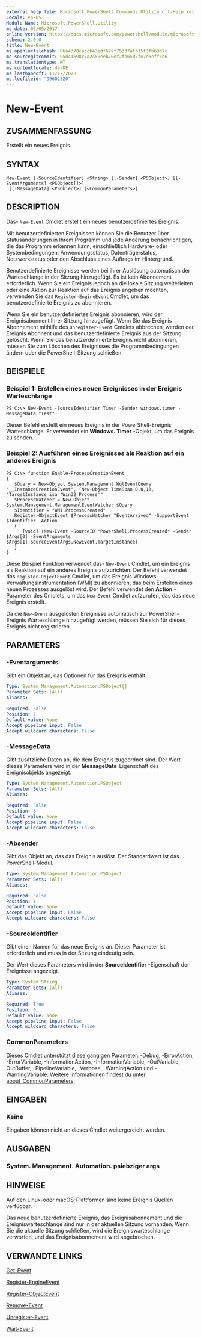 ```yaml
---
external help file: Microsoft.PowerShell.Commands.Utility.dll-Help.xml
Locale: en-US
Module Name: Microsoft.PowerShell.Utility
ms.date: 06/09/2017
online version: https://docs.microsoft.com/powershell/module/microsoft.powershell.utility/new-event?view=powershell-7.2&WT.mc_id=ps-gethelp
schema: 2.0.0
title: New-Event
ms.openlocfilehash: 86a4370caccb43edf62af75337afb15f3fb63d7c
ms.sourcegitcommit: 95d41698c7a2450eeb70ef2fb6507fe7e6eff3b6
ms.translationtype: MT
ms.contentlocale: de-DE
ms.lasthandoff: 11/17/2020
ms.locfileid: "99602320"
---
```

# New-Event

## ZUSAMMENFASSUNG
Erstellt ein neues Ereignis.

## SYNTAX

```
New-Event [-SourceIdentifier] <String> [[-Sender] <PSObject>] [[-EventArguments] <PSObject[]>]
 [[-MessageData] <PSObject>] [<CommonParameters>]
```

## DESCRIPTION

Das- `New-Event` Cmdlet erstellt ein neues benutzerdefiniertes Ereignis.

Mit benutzerdefinierten Ereignissen können Sie die Benutzer über Statusänderungen in Ihrem Programm und jede Änderung benachrichtigen, die das Programm erkennen kann, einschließlich Hardware- oder Systembedingungen, Anwendungsstatus, Datenträgerstatus, Netzwerkstatus oder den Abschluss eines Auftrags im Hintergrund.

Benutzerdefinierte Ereignisse werden bei ihrer Auslösung automatisch der Warteschlange in der Sitzung hinzugefügt. Es ist kein Abonnement erforderlich. Wenn Sie ein Ereignis jedoch an die lokale Sitzung weiterleiten oder eine Aktion zur Reaktion auf das Ereignis angeben möchten, verwenden Sie das `Register-EngineEvent` Cmdlet, um das benutzerdefinierte Ereignis zu abonnieren.

Wenn Sie ein benutzerdefiniertes Ereignis abonnieren, wird der Ereignisabonnent Ihrer Sitzung hinzugefügt. Wenn Sie das Ereignis Abonnement mithilfe des `Unregister-Event` Cmdlets abbrechen, werden der Ereignis Abonnent und das benutzerdefinierte Ereignis aus der Sitzung gelöscht. Wenn Sie das benutzerdefinierte Ereignis nicht abonnieren, müssen Sie zum Löschen des Ereignisses die Programmbedingungen ändern oder die PowerShell-Sitzung schließen.

## BEISPIELE

### Beispiel 1: Erstellen eines neuen Ereignisses in der Ereignis Warteschlange

```
PS C:\> New-Event -SourceIdentifier Timer -Sender windows.timer -MessageData "Test"
```

Dieser Befehl erstellt ein neues Ereignis in der PowerShell-Ereignis Warteschlange. Er verwendet ein **Windows. Timer** -Objekt, um das Ereignis zu senden.

### Beispiel 2: Ausführen eines Ereignisses als Reaktion auf ein anderes Ereignis

```
PS C:\> function Enable-ProcessCreationEvent
{
   $Query = New-Object System.Management.WqlEventQuery "__InstanceCreationEvent", (New-Object TimeSpan 0,0,1), "TargetInstance isa 'Win32_Process'"
   $ProcessWatcher = New-Object System.Management.ManagementEventWatcher $Query
   $Identifier = "WMI.ProcessCreated"
   Register-ObjectEvent $ProcessWatcher "EventArrived" -SupportEvent $Identifier -Action
   {
      [void] (New-Event -SourceID "PowerShell.ProcessCreated" -Sender $Args[0] -EventArguments $Args[1].SourceEventArgs.NewEvent.TargetInstance)
   }
}
```

Diese Beispiel Funktion verwendet das- `New-Event` Cmdlet, um ein Ereignis als Reaktion auf ein anderes Ereignis aufzurichten. Der Befehl verwendet das `Register-ObjectEvent` Cmdlet, um das Ereignis Windows-Verwaltungsinstrumentation (WMI) zu abonnieren, das beim Erstellen eines neuen Prozesses ausgelöst wird. Der Befehl verwendet den **Action** -Parameter des Cmdlets, um das `New-Event` Cmdlet aufzurufen, das das neue Ereignis erstellt.

Da die `New-Event` ausgelösten Ereignisse automatisch zur PowerShell-Ereignis Warteschlange hinzugefügt werden, müssen Sie sich für dieses Ereignis nicht registrieren.

## PARAMETERS

### -Eventarguments

Gibt ein Objekt an, das Optionen für das Ereignis enthält.

```yaml
Type: System.Management.Automation.PSObject[]
Parameter Sets: (All)
Aliases:

Required: False
Position: 2
Default value: None
Accept pipeline input: False
Accept wildcard characters: False
```

### -MessageData

Gibt zusätzliche Daten an, die dem Ereignis zugeordnet sind. Der Wert dieses Parameters wird in der **MessageData**-Eigenschaft des Ereignisobjekts angezeigt.

```yaml
Type: System.Management.Automation.PSObject
Parameter Sets: (All)
Aliases:

Required: False
Position: 3
Default value: None
Accept pipeline input: False
Accept wildcard characters: False
```

### -Absender

Gibt das Objekt an, das das Ereignis auslöst. Der Standardwert ist das PowerShell-Modul.

```yaml
Type: System.Management.Automation.PSObject
Parameter Sets: (All)
Aliases:

Required: False
Position: 1
Default value: None
Accept pipeline input: False
Accept wildcard characters: False
```

### -SourceIdentifier

Gibt einen Namen für das neue Ereignis an. Dieser Parameter ist erforderlich und muss in der Sitzung eindeutig sein.

Der Wert dieses Parameters wird in der **SourceIdentifier** -Eigenschaft der Ereignisse angezeigt.

```yaml
Type: System.String
Parameter Sets: (All)
Aliases:

Required: True
Position: 0
Default value: None
Accept pipeline input: False
Accept wildcard characters: False
```

### CommonParameters

Dieses Cmdlet unterstützt diese gängigen Parameter: -Debug, -ErrorAction, -ErrorVariable, -InformationAction, -InformationVariable, -OutVariable, -OutBuffer, -PipelineVariable, -Verbose, -WarningAction und -WarningVariable. Weitere Informationen findest du unter [about_CommonParameters](https://go.microsoft.com/fwlink/?LinkID=113216).

## EINGABEN

### Keine

Eingaben können nicht an dieses Cmdlet weitergereicht werden.

## AUSGABEN

### System. Management. Automation. psiebziger args

## HINWEISE

Auf den Linux-oder macOS-Plattformen sind keine Ereignis Quellen verfügbar.

Das neue benutzerdefinierte Ereignis, das Ereignisabonnement und die Ereigniswarteschlange sind nur in der aktuellen Sitzung vorhanden.
Wenn Sie die aktuelle Sitzung schließen, wird die Ereigniswarteschlange verworfen, und das Ereignisabonnement wird abgebrochen.

## VERWANDTE LINKS

[Get-Event](Get-Event.md)

[Register-EngineEvent](Register-EngineEvent.md)

[Register-ObjectEvent](Register-ObjectEvent.md)

[Remove-Event](Remove-Event.md)

[Unregister-Event](Unregister-Event.md)

[Wait-Event](Wait-Event.md)
